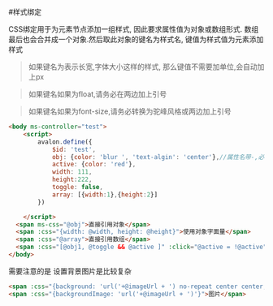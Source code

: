 #样式绑定

CSS绑定用于为元素节点添加一组样式, 因此要求属性值为对象或数组形式. 数组最后也会合并成一个对象.然后取此对象的键名为样式名, 键值为样式值为元素添加样式

> 如果键名为表示长宽,字体大小这样的样式, 那么键值不需要加单位,会自动加上px

> 如果键名如果为float,请务必在两边加上引号

> 如果键名如果为font-size,请务必转换为驼峰风格或两边加上引号


```html
<body ms-controller="test">
    <script>
        avalon.define({
            $id: 'test',
            obj: {color: 'blur ', 'text-algin': 'center'},//属性名带-,必须用引号括起
            active: {color: 'red'},
            width: 111,
            height:222,
            toggle: false,
            array: [{width:1},{height:2}]
        })

    </script>
  <span ms-css="@obj">直接引用对象</span>
  <span :css="{width: @width, height: @height}">使用对象字面量</span>
  <span :css="@array">直接引用数组</span>
  <span :css="[@obj1, @toggle && @active ]" :click="@active = !@active">选择性添加多余属性或重写已有属性</span>
</body>  
```
需要注意的是 设置背景图片是比较复杂
```html
<span :css="{background: 'url('+@imageUrl + ') no-repeat center center;'}">图片</span>
<span :css="{backgroundImage: 'url('+@imageUrl + ')'}">图片</span>

```



